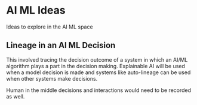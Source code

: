 # AI ML Ideas

Ideas to explore in the AI ML space

## Lineage in an AI ML Decision

This involved tracing the decision outcome of a system in which an AI/ML algorithm plays a part in the decision making. Explainable AI will be used when a model decision is made and systems like auto-lineage can be used when other systems make decisions.

Human in the middle decisions and interactions would need to be recorded as well.

